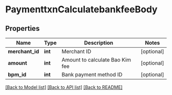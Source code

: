 # PaymenttxnCalculatebankfeeBody

## Properties
Name | Type | Description | Notes
------------ | ------------- | ------------- | -------------
**merchant_id** | **int** | Merchant ID | [optional] 
**amount** | **int** | Amount to calculate Bao Kim fee | [optional] 
**bpm_id** | **int** | Bank payment method ID | [optional] 

[[Back to Model list]](../../README.md#documentation-for-models) [[Back to API list]](../../README.md#documentation-for-api-endpoints) [[Back to README]](../../README.md)

